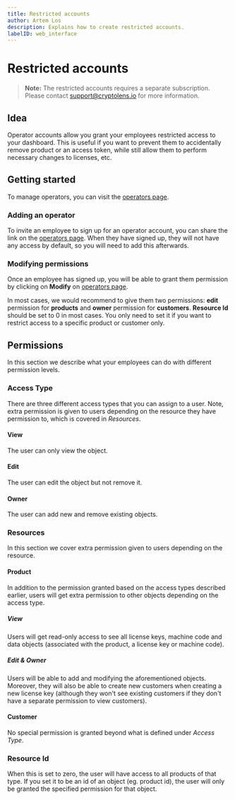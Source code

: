 ```yaml
---
title: Restricted accounts
author: Artem Los
description: Explains how to create restricted accounts.
labelID: web_interface
---
```


# Restricted accounts

> **Note:** The restricted accounts requires a separate subscription. Please contact support@cryptolens.io for more information.

## Idea

Operator accounts allow you grant your employees restricted access to your dashboard. This is useful if you want to prevent them to accidentally remove product or an access token, while still allow them to perform necessary changes to licenses, etc.

## Getting started
To manage operators, you can visit the [operators page](https://app.cryptolens.io/Operator).

### Adding an operator
To invite an employee to sign up for an operator account, you can share the link on the [operators page](https://app.cryptolens.io/Operator). When they have signed up, they will not have any access by default, so you will need to add this afterwards.

### Modifying permissions
Once an employee has signed up, you will be able to grant them permission by clicking on **Modify** on [operators page](https://app.cryptolens.io/Operator).

In most cases, we would recommend to give them two permissions: **edit** permission for **products** and **owner** permission for **customers**. **Resource Id** should be set to 0 in most cases. You only need to set it if you want to restrict access to a specific product or customer only.

## Permissions

In this section we describe what your employees can do with different permission levels. 

### Access Type
There are three different access types that you can assign to a user. Note, extra permission is given to users depending on the resource they have permission to, which is covered in _Resources_.

#### View
The user can only view the object.

#### Edit 
The user can edit the object but not remove it.

#### Owner
The user can add new and remove existing objects.

### Resources
In this section we cover extra permission given to users depending on the resource.

#### Product
In addition to the permission granted based on the access types described earlier, users will get extra permission to other objects depending on the access type.

##### View
Users will get read-only access to see all license keys, machine code and data objects (associated with the product, a license key or machine code).

##### Edit & Owner
Users will be able to add and modifying the aforementioned objects. Moreover, they will also be able to create new customers when creating a new license key (although they won't see existing customers if they don't have a separate permission to view customers).

#### Customer
No special permission is granted beyond what is defined under _Access Type_.

### Resource Id
When this is set to zero, the user will have access to all products of that type. If you set it to be an id of an object (eg. product id), the user will only be granted the specified permission for that object.